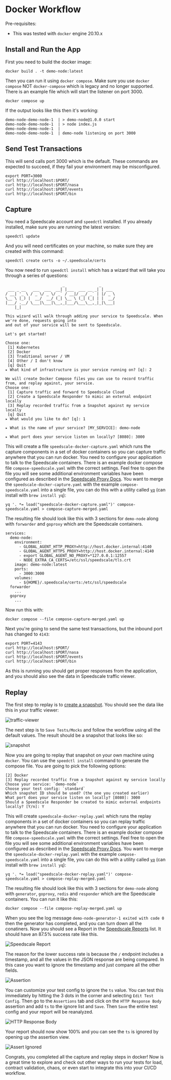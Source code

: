 # Docker Workflow

Pre-requisites:
* This was tested with `docker` engine 20.10.x

## Install and Run the App

First you need to build the docker image:

```
docker build . -t demo-node:latest
```

Then you can run it using `docker compose`. Make sure you use `docker compose` NOT `docker-compose` which is legacy and no longer supported. There is an example file which will start the listener on port 3000.

```
docker compose up
```

If the output looks like this then it's working:

```
demo-node-demo-node-1  | > demo-node@1.0.0 start
demo-node-demo-node-1  | > node index.js
demo-node-demo-node-1  |
demo-node-demo-node-1  | demo-node listening on port 3000
```

## Send Test Transactions

This will send calls port 3000 which is the default. These commands are expected to succeed, if they fail your environment may be misconfigured.

```
export PORT=3000
curl http://localhost:$PORT/
curl http://localhost:$PORT/nasa
curl http://localhost:$PORT/events
curl http://localhost:$PORT/bin
```

## Capture 

You need a Speedscale account and `speedctl` installed.  If you already installed, make sure you are running the latest version:

```
speedctl update
```

And you will need certificates on your machine, so make sure they are created with this command:

```
speedctl create certs -o ~/.speedscale/certs
```

You now need to run `speedctl install` which has a wizard that will take you through a series of questions:

```
                         _               _
 ___ _ __   ___  ___  __| |___  ___ __ _| | ___
/ __| '_ \ / _ \/ _ \/ _` / __|/ __/ _` | |/ _ \
\__ \ |_) |  __/  __/ (_| \__ \ (_| (_| | |  __/
|___/ .__/ \___|\___|\__,_|___/\___\__,_|_|\___|
    |_|

This wizard will walk through adding your service to Speedscale. When we're done, requests going into
and out of your service will be sent to Speedscale.

Let's get started!

Choose one:
 [1] Kubernetes
 [2] Docker
 [3] Traditional server / VM
 [4] Other / I don't know
 [q] Quit
▸ What kind of infrastructure is your service running on? [q]: 2

We will create Docker Compose files you can use to record traffic from, and replay against, your service.
Choose one:
 [1] Capture traffic and forward to Speedscale Cloud
 [2] Create a Speedscale Responder to mimic an external endpoint locally
 [3] Replay recorded traffic from a Snapshot against my service locally
 [q] Quit
▸ What would you like to do? [q]: 1

▸ What is the name of your service? [MY_SERVICE]: demo-node

▸ What port does your service listen on locally? [8080]: 3000
```

This will create a file `speedscale-docker-capture.yaml` which runs the capture components in a set of docker containers so you can capture traffic anywhere that you can run docker. You need to configure your application to talk to the Speedscale containers. There is an example docker compose file `compose-speedscale.yaml` with the correct settings. Feel free to open the file you will see some additional environment variables have been configured as described in the [Speedscale Proxy Docs](https://docs.speedscale.com/setup/sidecar/proxy-modes/#configuring-your-application-proxy-server). You want to merge the `speedscale-docker-capture.yaml` with the example `compose-speedscale.yaml` into a single file, you can do this with a utility called [`yq`](https://mikefarah.gitbook.io/yq/operators/multiply-merge) (can install with `brew install yq`):

```
yq '. *= load("speedscale-docker-capture.yaml")' compose-speedscale.yaml > compose-capture-merged.yaml
```

The resulting file should look like this with 3 sections for `demo-node` along with `forwarder` and `goproxy` which are the Speedscale containers.

```
services:
  demo-node:
    environment:
      - GLOBAL_AGENT_HTTP_PROXY=http://host.docker.internal:4140
      - GLOBAL_AGENT_HTTPS_PROXY=http://host.docker.internal:4140
      - export GLOBAL_AGENT_NO_PROXY=*127.0.0.1:12557
      - NODE_EXTRA_CA_CERTS=/etc/ssl/speedscale/tls.crt
    image: demo-node:latest
    ports:
      - 3000:3000
    volumes:
      - ${HOME}/.speedscale/certs:/etc/ssl/speedscale
  forwarder
    ...
  goproxy
    ...
```

Now run this with:

```
docker compose --file compose-capture-merged.yaml up
```

Next you're going to send the same test transactions, but the inbound port has changed to `4143`:

```
export PORT=4143
curl http://localhost:$PORT/
curl http://localhost:$PORT/nasa
curl http://localhost:$PORT/events
curl http://localhost:$PORT/bin
```

As this is running you should get proper responses from the application, and you should also see the data in Speedscale traffic viewer.

## Replay 

The first step to replay is to [create a snapshot](https://docs.speedscale.com/guides/creating-a-snapshot/). You should see the data like this in your traffic viewer:

![traffic-viewer](/img/spd-traffic-viewer.png)

The next step is to `Save Tests/Mocks` and follow the workflow using all the default values. The result should be a snapshot that looks like so:

![snapshot](/img/spd-snapshot.png)

Now you are going to replay that snapshot on your own machine using `docker`. You can use the `speedctl install` command to generate the compose file. You are going to pick the following options:

```
[2] Docker
[3] Replay recorded traffic from a Snapshot against my service locally
Choose your service: `demo-node`
Choose your test config: `standard`
Which snapshot ID should be used? (the one you created earlier)
What port does your service listen on locally? [8080]: 3000
Should a Speedscale Responder be created to mimic external endpoints locally? [Y/n]: Y
```

This will create `speedscale-docker-replay.yaml` which runs the replay components in a set of docker containers so you can replay traffic anywhere that you can run docker. You need to configure your application to talk to the Speedscale containers. There is an example docker compose file `compose-speedscale.yaml` with the correct settings. Feel free to open the file you will see some additional environment variables have been configured as described in the [Speedscale Proxy Docs](https://docs.speedscale.com/setup/sidecar/proxy-modes/#configuring-your-application-proxy-server). You want to merge the `speedscale-docker-replay.yaml` with the example `compose-speedscale.yaml` into a single file, you can do this with a utility called [`yq`](https://mikefarah.gitbook.io/yq/operators/multiply-merge) (can install with `brew install yq`):

```
yq '. *= load("speedscale-docker-replay.yaml")' compose-speedscale.yaml > compose-replay-merged.yaml
```

The resulting file should look like this with 3 sections for `demo-node` along with `generator`, `goproxy`, `redis` and `responder` which are the Speedscale containers. You can run it like this:

```
docker compose --file compose-replay-merged.yaml up
```

When you see the log message `demo-node-generator-1 exited with code 0` then the generator has completed, and you can turn down all the conatiners. Now you should see a Report in the [Speedscale Reports](https://app.speedscale.com/reports) list. It should have an 87.5% success rate like this.

![Speedscale Report](/img/spd-report-summary.png)

The reason for the lower success rate is because the `/` endpoint includes a timestamp, and all the values in the JSON response are being compared. In this case you want to ignore the timestamp and just compare all the other fields.

![Assertion](/img/spd-report-assert.png)

You can customize your test config to ignore the `ts` value. You can test this immediately by hitting the 3 dots in the corner and selecting `Edit Test Config`. Then go to the `Assertions` tab and click on the `HTTP Response Body` assertion and add `ts` to the ignore list and `Save`. Then `Save` the entire test config and your report will be reanalyzed.

![HTTP Response Body](/img/spd-http-response-body.png)

Your report should now show 100% and you can see the `ts` is ignored by opening up the assertion view.

![Assert Ignored](/img/spd-report-assert-ignored.png)

Congrats, you completed all the capture and replay steps in docker! Now is a great time to explore and check out other ways to run your tests for load, contract validation, chaos, or even start to integrate this into your CI/CD workflow.
